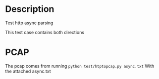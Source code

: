 # Description

Test http async parsing

This test case contains both directions

# PCAP

The pcap comes from running 
`python test/htptopcap.py async.txt`
With the attached async.txt
